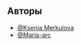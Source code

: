 ## Авторы

- [@Ksenia Merkulova](https://github.com/KsuuushkaMerkl)
- [@Maria-arc](https://github.com/Maria-arc)
